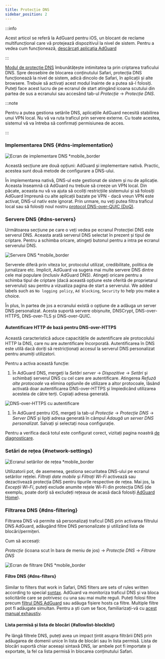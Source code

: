 ```yaml
---
title: Protecție DNS
sidebar_position: 2
---
```


:::info

Acest articol se referă la AdGuard pentru iOS, un blocant de reclame multifuncțional care vă protejează dispozitivul la nivel de sistem. Pentru a vedea cum funcționează, [descărcați aplicația AdGuard](https://agrd.io/download-kb-adblock)

:::

[Modul de protecție DNS](https://adguard-dns.io/kb/general/dns-filtering/) îmbunătățește intimitatea ta prin criptarea traficului DNS. Spre deosebire de blocarea conținutului Safari, protecția DNS funcționează la nivel de sistem, adică dincolo de Safari, în aplicații și alte browsere. Trebuie să activați acest modul înainte de a putea să-l folosiți. Puteți face acest lucru de pe ecranul de start atingând icoana scutului din partea de sus a ecranului sau accesând tab-ul _Protecție_ → _Protecție DNS_.

:::note

Pentru a putea gestiona setările DNS, aplicațiile AdGuard necesită stabilirea unui VPN local. Nu vă va ruta traficul prin servere externe. Cu toate acestea, sistemul vă va întreba să confirmați permisiunea de acces.

:::

### Implementarea DNS {#dns-implementation}

![Ecran de implementare DNS \*mobile_border](https://cdn.adtidy.org/public/Adguard/kb/iOS/features/implementation_en.jpeg)

Această secțiune are două opțiuni: AdGuard și implementare nativă. Practic, acestea sunt două metode de configurare a DNS-ului.

În implementarea nativă, DNS-ul este gestionat de sistem și nu de aplicație. Aceasta înseamnă că AdGuard nu trebuie să creeze un VPN local. Din păcate, aceasta nu vă va ajuta să ocoliți restricțiile sistemului și să folosiți AdGuard împreună cu alte aplicații bazate pe VPN - dacă vreun VPN este activat, DNS-ul nativ este ignorat. Prin urmare, nu veți putea filtra traficul local sau să folosiți noul nostru [protocol DNS-over-QUIC (DoQ)](https://adguard.com/en/blog/dns-over-quic.html).

### Servere DNS {#dns-servers}

Următoarea secțiune pe care o veți vedea pe ecranul Protecției DNS este serverul DNS. Aceasta arată serverul DNS selectat în prezent și tipul de criptare. Pentru a schimba oricare, atingeți butonul pentru a intra pe ecranul serverului DNS.

![Servere DNS \*mobile_border](https://cdn.adtidy.org/public/Adguard/kb/iOS/features/dns_server_en.jpeg)

Serverele diferă prin viteza lor, protocolul utilizat, credibilitate, politica de jurnalizare etc. Implicit, AdGuard va sugera mai multe servere DNS dintre cele mai populare (inclusiv AdGuard DNS). Atingeți oricare pentru a schimba tipul de criptare (dacă această opțiune este oferită de proprietarul serverului) sau pentru a vizualiza pagina de start a serverului. We added labels such as `No logging policy`, `Ad blocking`, `Security` to help you make a choice.

În plus, în partea de jos a ecranului există o opțiune de a adăuga un server DNS personalizat. Acesta suportă servere obișnuite, DNSCrypt, DNS-over-HTTPS, DNS-over-TLS și DNS-over-QUIC.

#### Autentificare HTTP de bază pentru DNS-over-HTTPS

Această caracteristică aduce capacitățile de autentificare ale protocolului HTTP la DNS, care nu are autentificare încorporată. Autentificarea în DNS este utilă dacă doriți să restricționați accesul la serverul DNS personalizat pentru anumiți utilizatori.

Pentru a activa această funcție:

1. În AdGuard DNS, mergeți la _Setări server_ → _Dispozitive_ → _Setări_ și schimbați serverul DNS cu cel care are autentificare. Atingerea _Refuză alte protocoale_ va elimina opțiunile de utilizare a altor protocoale, lăsând activată doar autentificarea DNS-over-HTTPS și împiedicând utilizarea acesteia de către terți. Copiați adresa generată.

![DNS-over-HTTPS cu autentificare](https://cdn.adtidy.org/content/release_notes/dns/v2-7/http-auth/http-auth-en.png)

1. În AdGuard pentru iOS, mergeți la tab-ul _Protecție_ → _Protecție DNS_ → _Server DNS_ și lipiți adresa generată în câmpul _Adaugă un server DNS personalizat_. Salvați și selectați noua configurație.

Pentru a verifica dacă totul este configurat corect, vizitați pagina noastră [de diagnosticare](https://adguard.com/en/test.html).

### Setări de rețea {#network-settings}

![Ecranul setărilor de rețea \*mobile_border](https://cdn.adtidy.org/public/Adguard/kb/iOS/features/network_settings_en.jpeg)

Utilizatorii pot, de asemenea, gestiona securitatea DNS-ului pe ecranul setărilor rețelei. _Filtrați date mobile_ și _Filtrați Wi-Fi_ activează sau dezactivează protecția DNS pentru tipurile respective de rețea. Mai jos, la _Excepții Wi-Fi_, puteți exclude anumite rețele Wi-Fi din protecția DNS (de exemplu, poate doriți să excludeți rețeaua de acasă dacă folosiți [AdGuard Home](https://adguard.com/adguard-home/overview.html)).

### Filtrarea DNS {#dns-filtering}

Filtrarea DNS vă permite să personalizați traficul DNS prin activarea filtrului DNS AdGuard, adăugând filtre DNS personalizate și utilizând lista de blocări/permițeri.

Cum să accesați:

_Protecție_ (icoana scut în bara de meniu de jos) → _Protecție DNS_ → _Filtrare DNS_

![Ecran de filtrare DNS \*mobile_border](https://cdn.adtidy.org/public/Adguard/kb/iOS/features/dns_filtering_en.jpeg)

#### Filtre DNS {#dns-filters}

Similar to filters that work in Safari, DNS filters are sets of rules written according to special [syntax](https://adguard-dns.io/kb/general/dns-filtering-syntax/). AdGuard va monitoriza traficul DNS și va bloca solicitările care se potrivesc cu una sau mai multe reguli. Puteți folosi filtre precum [filtrul DNS AdGuard](https://github.com/AdguardTeam/AdguardSDNSFilter) sau adăuga fișiere hosts ca filtre. Multiple filtre pot fi adăugate simultan. Pentru a ști cum se face, familiarizați-vă cu [acest manual exhaustiv](adguard-for-ios/solving-problems/system-wide-filtering).

#### Lista permisă și lista de blocări {#allowlist-blocklist}

Pe lângă filtrele DNS, puteți avea un impact țintit asupra filtrării DNS prin adăugarea de domenii unice în lista de blocări sau în lista permisă. Lista de blocări suportă chiar aceeași sintaxă DNS, iar ambele pot fi importate și exportate, la fel ca lista permisă în blocarea conținutului Safari.
